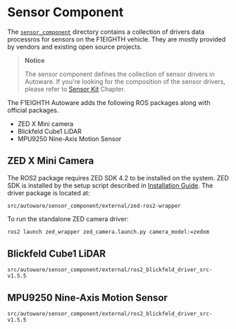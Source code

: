 # Sensor Component

The
[`sensor_component`](https://github.com/NEWSLabNTU/F1EIGHTH/tree/main/src/autoware/sensor_component)
directory contains a collection of drivers data processros for sensors
on the F1EIGHTH vehicle. They are mostly provided by vendors and
existing open source projects.

> **Notice**
>
> The sensor component defines the collection of sensor drivers in
> Autoware. If you're looking for the composition of the sensor
> drivers, please refer to [Sensor Kit](sensor_kit.md) Chapter.

The F1EIGHTH Autoware adds the following ROS packages along with
official packages.

- ZED X Mini camera
- Blickfeld Cube1 LiDAR
- MPU9250 Nine-Axis Motion Sensor


## ZED X Mini Camera

The ROS2 package requires ZED SDK 4.2 to be installed on the
system. ZED SDK is installed by the setup script described in
[Installation Guide](installation.md). The driver package is located
at:

```
src/autoware/sensor_component/external/zed-ros2-wrapper
```

To run the standalone ZED camera driver:

```sh
ros2 launch zed_wrapper zed_camera.launch.py camera_model:=zedxm
```

## Blickfeld Cube1 LiDAR


```
src/autoware/sensor_component/external/ros2_blickfeld_driver_src-v1.5.5
```

## MPU9250 Nine-Axis Motion Sensor


```
src/autoware/sensor_component/external/ros2_blickfeld_driver_src-v1.5.5
```
